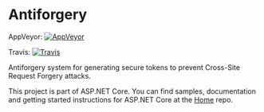 Antiforgery
===

AppVeyor: [![AppVeyor](https://ci.appveyor.com/api/projects/status/17l06rulbn328v4k/branch/dev?svg=true)](https://ci.appveyor.com/project/aspnetci/Antiforgery/branch/dev)

Travis:   [![Travis](https://travis-ci.org/aspnet/Antiforgery.svg?branch=dev)](https://travis-ci.org/aspnet/Antiforgery)

Antiforgery system for generating secure tokens to prevent Cross-Site Request Forgery attacks.

This project is part of ASP.NET Core. You can find samples, documentation and getting started instructions for ASP.NET Core at the [Home](https://github.com/aspnet/home) repo.
